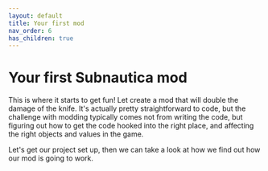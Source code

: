```yaml
---
layout: default
title: Your first mod
nav_order: 6
has_children: true
---
```


# Your first Subnautica mod

This is where it starts to get fun! Let create a mod that will double the damage of the knife. It's actually pretty straightforward to code, but the challenge with modding typically comes not from writing the code, but figuring out how to get the code hooked into the right place, and affecting the right objects and values in the game.

Let's get our project set up, then we can take a look at how we find out how our mod is going to work.
